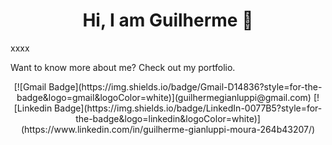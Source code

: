 <h1 align="center">Hi, I am Guilherme  👋</h1>

xxxx

Want to know more about me? Check out my portfolio.

<p align="center">
[![Gmail Badge](https://img.shields.io/badge/Gmail-D14836?style=for-the-badge&logo=gmail&logoColor=white)](guilhermegianluppi@gmail.com)  [![Linkedin Badge](https://img.shields.io/badge/LinkedIn-0077B5?style=for-the-badge&logo=linkedin&logoColor=white)](https://www.linkedin.com/in/guilherme-gianluppi-moura-264b43207/)
</p>



